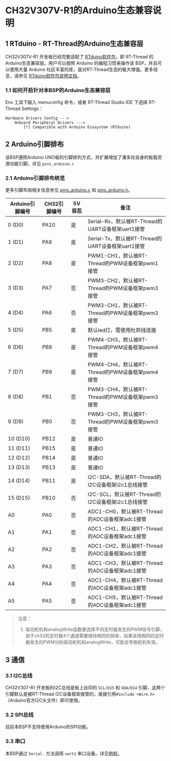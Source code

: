 # CH32V307V-R1的Arduino生态兼容说明

## 1 RTduino - RT-Thread的Arduino生态兼容层

CH32V307V-R1 开发板已经完整适配了 [RTduino软件包](https://github.com/RTduino/RTduino)，即 RT-Thread 的 Arduino生态兼容层。用户可以按照 Arduino 的编程习惯来操作该 BSP，并且可以使用大量 Arduino 社区丰富的库，是对RT-Thread生态的极大增强。更多信息，请参见 [RTduino软件包说明文档](https://github.com/RTduino/RTduino)。

### 1.1 如何开启针对本BSP的Arduino生态兼容层

Env 工具下敲入 menuconfig 命令，或者 RT-Thread Studio IDE 下选择 RT-Thread Settings：

```Kconfig
Hardware Drivers Config --->
    Onboard Peripheral Drivers --->
        [*] Compatible with Arduino Ecosystem (RTduino)
```

## 2 Arduino引脚排布

该BSP遵照Arduino UNO板的引脚排列方式，并扩展增加了潘多拉自身的板载资源功能引脚。详见 `pins_arduino.c`

### 2.1 Arduino引脚排布统览

更多引脚布局相关信息参见 [pins_arduino.c](https://github.com/RT-Thread/rt-thread/blob/master/bsp/wch/risc-v/ch32v307v-r1/applications/arduino_pinout/pins_arduino.c) 和 [pins_arduino.h](https://github.com/RT-Thread/rt-thread/blob/master/bsp/wch/risc-v/ch32v307v-r1/applications/arduino_pinout/pins_arduino.h)。

| Arduino引脚编号 | CH32引脚编号 | 5V容忍 | 备注                                     |
| ----------- | -------- | ---- | -------------------------------------- |
| 0 (D0)      | PA10     | 是    | Serial-Rx，默认被RT-Thread的UART设备框架uart1接管 |
| 1 (D1)      | PA9      | 是    | Serial-Tx，默认被RT-Thread的UART设备框架uart1接管 |
| 2 (D2)      | PA8      | 是    | PWM1-CH1，默认被RT-Thread的PWM设备框架pwm1接管    |
| 3 (D3)      | PA7      | 否    | PWM3-CH2，默认被RT-Thread的PWM设备框架pwm3接管    |
| 4 (D4)      | PA6      | 否    | PWM3-CH1，默认被RT-Thread的PWM设备框架pwm3接管    |
| 5 (D5)      | PB5      | 是    | 默认led灯，需使用杜邦线连接                        |
| 6 (D6)      | PB8      | 是    | PWM4-CH3，默认被RT-Thread的PWM设备框架pwm4接管    |
| 7 (D7)      | PB9      | 是    | PWM4-CH4，默认被RT-Thread的PWM设备框架pwm4接管    |
| 8 (D8)      | PB1      | 否    | PWM3-CH4，默认被RT-Thread的PWM设备框架pwm3接管    |
| 9 (D9)      | PB0      | 否    | PWM3-CH3，默认被RT-Thread的PWM设备框架pwm3接管    |
| 10 (D10)    | PB12     | 是    | 普通IO                                   |
| 11 (D11)    | PB15     | 是    | 普通IO                                   |
| 12 (D12)    | PB14     | 是    | 普通IO                                   |
| 13 (D13)    | PB13     | 是    | 普通IO                                   |
| 14 (D14)    | PB11     | 是    | I2C-SDA，默认被RT-Thread的I2C设备框架i2c1总线接管   |
| 15 (D15)    | PB10     | 否    | I2C-SCL，默认被RT-Thread的I2C设备框架i2c1总线接管   |
| A0          | PA0      | 否    | ADC1-CH0，默认被RT-Thread的ADC设备框架adc1接管    |
| A1          | PA1      | 否    | ADC1-CH1，默认被RT-Thread的ADC设备框架adc1接管    |
| A2          | PA2      | 否    | ADC1-CH2，默认被RT-Thread的ADC设备框架adc1接管    |
| A3          | PA3      | 否    | ADC1-CH3，默认被RT-Thread的ADC设备框架adc1接管    |
| A4          | PA4      | 否    | ADC1-CH4，默认被RT-Thread的ADC设备框架adc1接管    |
| A5          | PA5      | 否    | ADC1-CH5，默认被RT-Thread的ADC设备框架adc1接管    |

> 注意：
> 
> 1. 驱动舵机和analogWrite函数要选择不同定时器发生的PWM信号引脚，由于ch32的定时器4个通道需要保持相同的频率，如果采用相同的定时器发生的PWM分别驱动舵机和analogWrite，可能会导致舵机失效。

## 3 通信

### 3.1 I2C总线

CH32V307-R1 开发板的I2C总线是板上丝印的 `SCL/D15` 和 `SDA/D14` 引脚，这两个引脚默认是被RT-Thread I2C设备框架接管的，直接引用`#include <Wire.h>`（Arduino官方I2C头文件）即可使用。

### 3.2 SPI总线

目前本BSP不支持使用Arduino的SPI功能。

### 3.3 串口

本BSP通过 `Serial.` 方法调用 `uart1` 串口设备。详见[例程](https://github.com/RTduino/RTduino/blob/master/examples/Basic/helloworld.cpp)。
